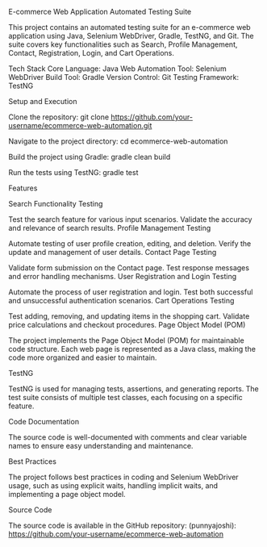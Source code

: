 E-commerce Web Application Automated Testing Suite 

This project contains an automated testing suite for an e-commerce web application using Java, Selenium WebDriver, Gradle, TestNG, and Git. The suite covers key functionalities such as Search, Profile Management, Contact, Registration, Login, and Cart Operations.


Tech Stack
Core Language: Java
Web Automation Tool: Selenium WebDriver
Build Tool: Gradle
Version Control: Git
Testing Framework: TestNG



Setup and Execution

Clone the repository:
git clone https://github.com/your-username/ecommerce-web-automation.git

Navigate to the project directory:
cd ecommerce-web-automation

Build the project using Gradle:
gradle clean build

Run the tests using TestNG:
gradle test


Features

Search Functionality Testing

Test the search feature for various input scenarios.
Validate the accuracy and relevance of search results.
Profile Management Testing

Automate testing of user profile creation, editing, and deletion.
Verify the update and management of user details.
Contact Page Testing

Validate form submission on the Contact page.
Test response messages and error handling mechanisms.
User Registration and Login Testing

Automate the process of user registration and login.
Test both successful and unsuccessful authentication scenarios.
Cart Operations Testing

Test adding, removing, and updating items in the shopping cart.
Validate price calculations and checkout procedures.
Page Object Model (POM)

The project implements the Page Object Model (POM) for maintainable code structure. Each web page is represented as a Java class, making the code more organized and easier to maintain.

TestNG

TestNG is used for managing tests, assertions, and generating reports. The test suite consists of multiple test classes, each focusing on a specific feature.

Code Documentation

The source code is well-documented with comments and clear variable names to ensure easy understanding and maintenance.

Best Practices

The project follows best practices in coding and Selenium WebDriver usage, such as using explicit waits, handling implicit waits, and implementing a page object model.

Source Code

The source code is available in the GitHub repository:
(punnyajoshi): https://github.com/your-username/ecommerce-web-automation